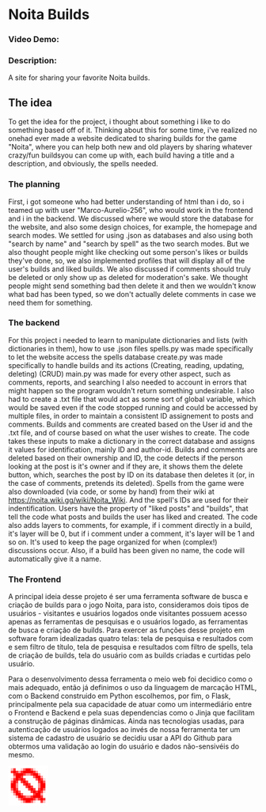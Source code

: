 # Noita Builds
### Video Demo:
### Description:
A site for sharing your favorite Noita builds.
## The idea
To get the idea for the project, i thought about something i like to do something based off of it. Thinking about this for some time, i've realized no onehad ever made a website dedicated to sharing builds for the game "Noita", where you can help both new and old players by sharing whatever crazy/fun buildsyou can come up with, each build having a title and a description, and obviously, the spells needed.

### The planning
First, i got someone who had better understanding of html than i do, so i teamed up with user "Marco-Aurelio-256", who would work in the frontend and i in the backend. We discussed where we would store the database for the website, and also some design choices, for example, the homepage and search modes. We settled for using .json as databases and also using both "search by name" and "search by spell" as the two search modes. But we also thought people might like checking out some person's likes or builds they've done, so, we also implemented profiles that will display all of the user's builds and liked builds.
We also discussed if comments should truly be deleted or only show up as deleted for moderation's sake. We thought people might send something bad then delete it and then we wouldn't know what bad has been typed, so we don't actually delete comments in case we need them for something.

### The backend
For this project i needed to learn to manipulate dictionaries and lists (with dictionaries in them), how to use .json files
spells.py was made specifically to let the website access the spells database
create.py was made specifically to handle builds and its actions (Creating, reading, updating, deleting) (CRUD)
main.py was made for every other aspect, such as comments, reports, and searching
I also needed to account in errors that might happen so the program wouldn't return something undesirable. I also had to create a .txt file that would act as some sort of global variable, which would be saved even if the code stopped running and could be accessed by multiple files, in order to maintain a consistent ID assignement to posts and comments.
Builds and comments are created based on the User id and the .txt file, and of course based on what the user wishes to create. The code takes these inputs to make a dictionary in the correct database and assigns it values for identification, mainly ID and author-id.
Builds and comments are deleted based on their ownership and ID, the code detects if the person looking at the post is it's owner and if they are, it shows them the delete button, which, searches the post by ID on its database then deletes it (or, in the case of comments, pretends its deleted).
Spells from the game were also downloaded (via code, or some by hand) from their wiki at https://noita.wiki.gg/wiki/Noita_Wiki. And the spell's IDs are used for their indentification.
Users have the property of "liked posts" and "builds", that tell the code what posts and builds the user has liked and created.
The code also adds layers to comments, for example, if i comment directly in a build, it's layer will be 0, but if i comment under a comment, it's layer will be 1 and so on. It's used to keep the page organized for when (complex!) discussions occur.
Also, if a build has been given no name, the code will automatically give it a name.

### The Frontend
A principal ideia desse projeto é ser uma ferramenta software de busca e criação de builds para o jogo Noita, para isto, consideramos dois tipos de usuários - visitantes e usuários logados onde visitantes possuem acesso apenas as ferramentas de pesquisas e o usuários logado, as ferramentas de busca e criação de builds. Para exercer as funções desse projeto em software foram idealizadas quatro telas: tela de pesquisa e resultados com e sem filtro de título, tela de pesquisa e resultados com filtro de spells, tela de criação de builds, tela do usuário com as builds criadas e curtidas pelo usuário.

Para o desenvolvimento dessa ferramenta o meio web foi decidico como o mais adequado, então já definimos o uso da linguagem de marcação HTML, com o Backend construido em Python escolhemos, por fim, o Flask, principalmente pela sua capacidade de atuar como um intermediário entre o Frontend e Backend e pela suas dependencias como o Jinja que facilitam a construção de páginas dinâmicas. Ainda nas tecnologias usadas, para autenticação de usuários logados ao invés de nossa ferramenta ter um sistema de cadastro de usuário se decidiu usar a API do Github para obtermos uma validação ao login do usuário e dados não-sensivéis do mesmo.

![Alt text](/static/deleteNolla.png?raw=true "Title")

